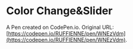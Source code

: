 # Color Change&Slider

A Pen created on CodePen.io. Original URL: [https://codepen.io/RUFFIENNE/pen/WNEzVdm](https://codepen.io/RUFFIENNE/pen/WNEzVdm).

